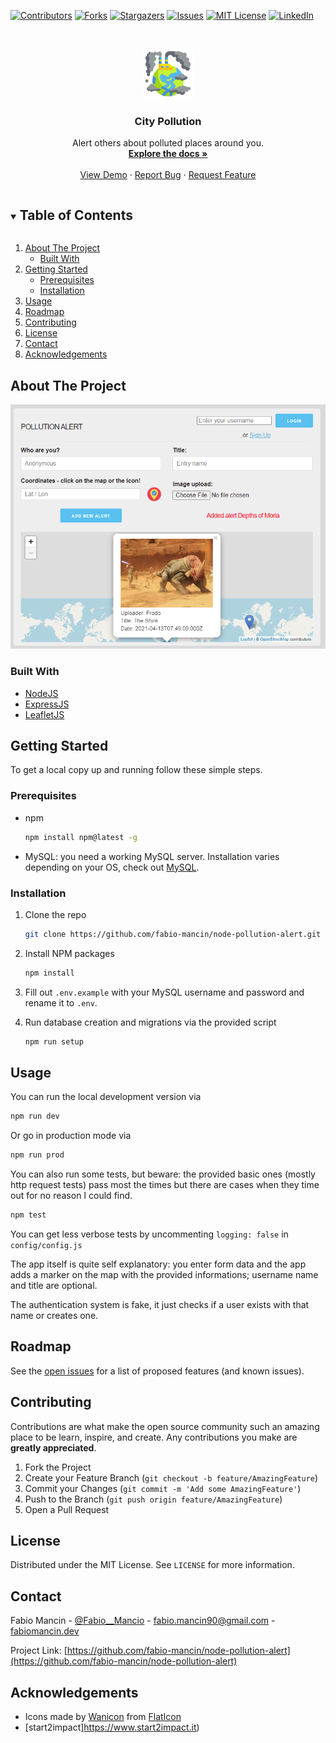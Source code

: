 [![Contributors][contributors-shield]][contributors-url]
[![Forks][forks-shield]][forks-url]
[![Stargazers][stars-shield]][stars-url]
[![Issues][issues-shield]][issues-url]
[![MIT License][license-shield]][license-url]
[![LinkedIn][linkedin-shield]][linkedin-url]

<br />
<p align="center">
  <a href="https://github.com/fabio-mancin/node-pollution-alert">
    <img src="src/static/pollution.png" alt="Logo" width="80" height="80">
  </a>

  <h3 align="center">City Pollution</h3>

  <p align="center">
    Alert others about polluted places around you.
    <br />
    <a href="https://github.com/fabio-mancin/node-pollution-alert"><strong>Explore the docs »</strong></a>
    <br />
    <br />
    <a href="https://github.com/fabio-mancin/node-pollution-alert">View Demo</a>
    ·
    <a href="https://github.com/fabio-mancin/node-pollution-alert/issues">Report Bug</a>
    ·
    <a href="https://github.com/fabio-mancin/node-pollution-alert/issues">Request Feature</a>
  </p>
</p>

<details open="open">
  <summary><h2 style="display: inline-block">Table of Contents</h2></summary>
  <ol>
    <li>
      <a href="#about-the-project">About The Project</a>
      <ul>
        <li><a href="#built-with">Built With</a></li>
      </ul>
    </li>
    <li>
      <a href="#getting-started">Getting Started</a>
      <ul>
        <li><a href="#prerequisites">Prerequisites</a></li>
        <li><a href="#installation">Installation</a></li>
      </ul>
    </li>
    <li><a href="#usage">Usage</a></li>
    <li><a href="#roadmap">Roadmap</a></li>
    <li><a href="#contributing">Contributing</a></li>
    <li><a href="#license">License</a></li>
    <li><a href="#contact">Contact</a></li>
    <li><a href="#acknowledgements">Acknowledgements</a></li>
  </ol>
</details>

## About The Project

![Pollution Alert Screenshot](src/static/screenshot.png)

### Built With

* [NodeJS](https://nodejs.org/en/)
* [ExpressJS](https://expressjs.com/)
* [LeafletJS](https://leafletjs.com/)

## Getting Started

To get a local copy up and running follow these simple steps.

### Prerequisites

* npm
  
  ```sh
  npm install npm@latest -g
  ```

* MySQL: you need a working MySQL server. Installation varies depending on your OS, check out [MySQL](https://www.mysql.com/).

### Installation

1. Clone the repo

   ```sh
   git clone https://github.com/fabio-mancin/node-pollution-alert.git
   ```

2. Install NPM packages

   ```sh
   npm install
   ```

3. Fill out `.env.example` with your MySQL username and password and rename it to `.env`.

4. Run database creation and migrations via the provided script

    ```sh
    npm run setup
    ```

## Usage

You can run the local development version via

  ```sh
  npm run dev
  ```

Or go in production mode via

  ```sh
  npm run prod
  ```

You can also run some tests, but beware: the provided basic ones (mostly http request tests) pass most the times but there are cases when they time out for no reason I could find.

  ```sh
  npm test
  ```

You can get less verbose tests by uncommenting `logging: false` in `config/config.js`

The app itself is quite self explanatory: you enter form data and the app adds a marker on the map with the provided informations; username name and title are optional.

The authentication system is fake, it just checks if a user exists with that name or creates one.

## Roadmap

See the [open issues](https://github.com/fabio-mancin/node-pollution-alert/issues) for a list of proposed features (and known issues).

## Contributing

Contributions are what make the open source community such an amazing place to be learn, inspire, and create. Any contributions you make are **greatly appreciated**.

1. Fork the Project
2. Create your Feature Branch (`git checkout -b feature/AmazingFeature`)
3. Commit your Changes (`git commit -m 'Add some AmazingFeature'`)
4. Push to the Branch (`git push origin feature/AmazingFeature`)
5. Open a Pull Request

## License

Distributed under the MIT License. See `LICENSE` for more information.

## Contact

Fabio Mancin - [@Fabio__Mancio](https://twitter.com/Fabio__Mancio) - fabio.mancin90@gmail.com - [fabiomancin.dev](https://www.fabiomancin.dev)

Project Link: [https://github.com/fabio-mancin/node-pollution-alert](https://github.com/fabio-mancin/node-pollution-alert)

## Acknowledgements

* Icons made by [Wanicon](https://www.flaticon.com/authors/wanicon) from [FlatIcon]([www.flaticon.com](https://www.flaticon.com/))
* [start2impact]https://www.start2impact.it)

[contributors-shield]: https://img.shields.io/github/contributors/fabio-mancin/node-pollution-alert.svg?style=for-the-badge
[contributors-url]: https://github.com/fabio-mancin/node-pollution-alert/graphs/contributors
[forks-shield]: https://img.shields.io/github/forks/fabio-mancin/node-pollution-alert.svg?style=for-the-badge
[forks-url]: https://github.com/fabio-mancin/node-pollution-alert/network/members
[stars-shield]: https://img.shields.io/github/stars/fabio-mancin/node-pollution-alert.svg?style=for-the-badge
[stars-url]: https://github.com/fabio-mancin/node-pollution-alert/stargazers
[issues-shield]: https://img.shields.io/github/issues/fabio-mancin/node-pollution-alert.svg?style=for-the-badge
[issues-url]: https://github.com/fabio-mancin/node-pollution-alert/issues
[license-shield]: https://img.shields.io/github/license/fabio-mancin/node-pollution-alert.svg?style=for-the-badge
[license-url]: https://github.com/fabio-mancin/node-pollution-alert/blob/master/LICENSE.txt
[linkedin-shield]: https://img.shields.io/badge/-LinkedIn-black.svg?style=for-the-badge&logo=linkedin&colorB=555
[linkedin-url]: https://linkedin.com/in/fabio-mancin
